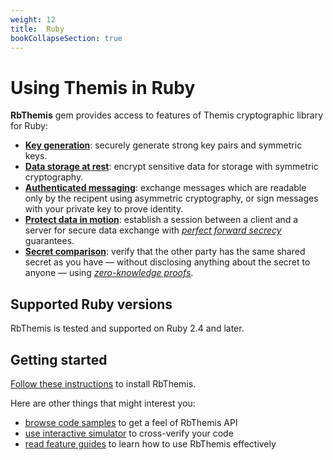 ```yaml
---
weight: 12
title:  Ruby
bookCollapseSection: true
---
```


# Using Themis in Ruby

**RbThemis** gem provides access to features of Themis cryptographic library for Ruby:

- **[Key generation](features#key-generation)**:
  securely generate strong key pairs and symmetric keys.
- **[Data storage at rest](features#secure-cell)**:
  encrypt sensitive data for storage with symmetric cryptography.
- **[Authenticated messaging](features#secure-message)**:
  exchange messages which are readable only by the recipent using asymmetric cryptography,
  or sign messages with your private key to prove identity.
- **[Protect data in motion](features#secure-session)**:
  establish a session between a client and a server for secure data exchange
  with _[perfect forward secrecy](https://en.wikipedia.org/wiki/Forward_secrecy)_ guarantees.
- **[Secret comparison](features#secure-comparator)**:
  verify that the other party has the same shared secret as you have —
  without disclosing anything about the secret to anyone —
  using _[zero-knowledge proofs](https://en.wikipedia.org/wiki/Zero-knowledge_proof)_.

## Supported Ruby versions

RbThemis is tested and supported on Ruby 2.4 and later.

## Getting started

[Follow these instructions](installation) to install RbThemis.

Here are other things that might interest you:

<!-- API references when they are done -->
- [browse code samples](examples) to get a feel of RbThemis API
- [use interactive simulator](/docs/themis/debugging/themis-server/) to cross-verify your code
- [read feature guides](features) to learn how to use RbThemis effectively
